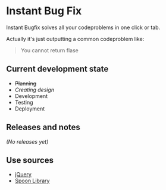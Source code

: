 Instant Bug Fix
=========

Instant Bugfix solves all your codeproblems in one click or tab.

Actually it's just outputting a common codeproblem like:

> You cannot return flase

Current development state
----

* ~~Planning~~
* *Creating design*
* Development
* Testing
* Deployment

Releases and notes
----

*(No releases yet)*

Use sources
----
* [jQuery](http://www.jquery.com)
* [Spoon Library](http://www.spoon-library.com/)
